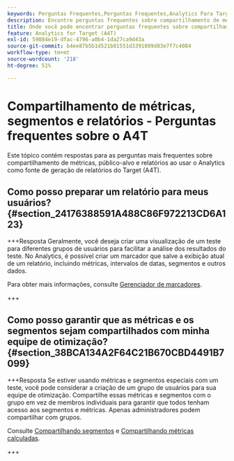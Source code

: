 ```yaml
---
keywords: Perguntas Frequentes,Perguntas Frequentes,Analytics Para Target,Segmentos,A4T,Compartilhar Relatórios
description: Encontre perguntas frequentes sobre compartilhamento de métricas, públicos-alvo e relatórios ao usar o Analytics for [!DNL Target] (A4T). O A4T permite usar os relatórios do Analytics para atividades Adobe [!DNL Target] .
title: Onde você pode encontrar perguntas frequentes sobre compartilhamento de métricas, públicos-alvo e relatórios no A4T?
feature: Analytics for Target (A4T)
exl-id: 59084e19-dfac-4796-a0b4-1da27ca9d43a
source-git-commit: b4ee87b5b1d521b01551d3391089d83e7f7c4084
workflow-type: tm+mt
source-wordcount: '218'
ht-degree: 51%

---
```


# Compartilhamento de métricas, segmentos e relatórios - Perguntas frequentes sobre o A4T

Este tópico contém respostas para as perguntas mais frequentes sobre compartilhamento de métricas, público-alvo e relatórios ao usar o Analytics como fonte de geração de relatórios do Target (A4T).

## Como posso preparar um relatório para meus usuários? {#section_24176388591A488C86F972213CD6A123}

+++Resposta
Geralmente, você deseja criar uma visualização de um teste para diferentes grupos de usuários para facilitar a análise dos resultados do teste. No Analytics, é possível criar um marcador que salve a exibição atual de um relatório, incluindo métricas, intervalos de datas, segmentos e outros dados.

Para obter mais informações, consulte [Gerenciador de marcadores](https://experienceleague.adobe.com/docs/analytics/analyze/reports-analytics/bookmarks.html?lang=pt-BR).

+++

## Como posso garantir que as métricas e os segmentos sejam compartilhados com minha equipe de otimização? {#section_38BCA134A2F64C21B670CBD4491B7099}

+++Resposta
Se estiver usando métricas e segmentos especiais com um teste, você pode considerar a criação de um grupo de usuários para sua equipe de otimização. Compartilhe essas métricas e segmentos com o grupo em vez de membros individuais para garantir que todos tenham acesso aos segmentos e métricas. Apenas administradores podem compartilhar com grupos.

Consulte [Compartilhando segmentos](https://experienceleague.adobe.com/docs/analytics/components/segmentation/segmentation-workflow/t-seg-share.html?lang=pt-BR) e [Compartilhando métricas calculadas](https://experienceleague.adobe.com/docs/analytics/components/calculated-metrics/calcmetric-workflow/cm-sharing.html?lang=pt-BR).

+++